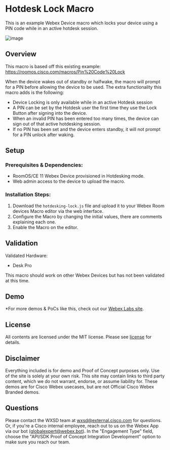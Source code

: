 # Hotdesk Lock Macro
This is an example Webex Device macro which locks your device using a PIN code while in an active hotdesk session.

![image](https://github.com/wxsd-sales/hotdesk-lock-macro/assets/21026209/3a664d35-9610-46ca-84dc-e775a3f58af1)


## Overview

This macro is based off this existing example: https://roomos.cisco.com/macros/Pin%20Code%20Lock

When the device wakes out of standby or halfwake, the macro will prompt for a PIN before allowing the device to be used. The extra functionality this macro adds is the following:

- Device Locking is only available while in an active Hotdesk session
- A PIN can be set by the Hotdesk user the first time they use the Lock Button after signing into the device.
- When an invalid PIN has been entered too many times, the device can sign out of that active hotdesking session.
- If no PIN has been set and the device enters standby, it will not prompt for a PIN unlock after waking.


## Setup

### Prerequisites & Dependencies: 

- RoomOS/CE 11 Webex Device provisioned in Hotdesking mode.
- Web admin access to the device to upload the macro.


### Installation Steps:
1. Download the ``hotdesking-lock.js`` file and upload it to your Webex Room devices Macro editor via the web interface.
2. Configure the Macro by changing the initial values, there are comments explaining each one.
3. Enable the Macro on the editor.
    

## Validation

Validated Hardware:

* Desk Pro

This macro should work on other Webex Devices but has not been validated at this time.


## Demo

<!-- Keep the following statement -->
*For more demos & PoCs like this, check out our [Webex Labs site](https://collabtoolbox.cisco.com/webex-labs).


## License
All contents are licensed under the MIT license. Please see [license](LICENSE) for details.


## Disclaimer
Everything included is for demo and Proof of Concept purposes only. Use of the site is solely at your own risk. This site may contain links to third party content, which we do not warrant, endorse, or assume liability for. These demos are for Cisco Webex usecases, but are not Official Cisco Webex Branded demos.


## Questions
Please contact the WXSD team at [wxsd@external.cisco.com](mailto:wxsd@external.cisco.com?subject=hotdesk-lock-macro) for questions. Or, if you're a Cisco internal employee, reach out to us on the Webex App via our bot (globalexpert@webex.bot). In the "Engagement Type" field, choose the "API/SDK Proof of Concept Integration Development" option to make sure you reach our team. 
